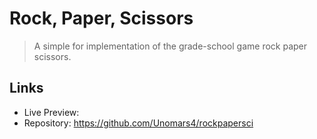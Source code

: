 # Rock, Paper, Scissors
> A simple for implementation of the grade-school game rock paper scissors.

## Links

- Live Preview: 
- Repository: https://github.com/Unomars4/rockpapersci 


